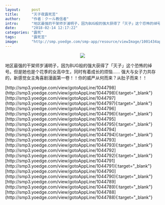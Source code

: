 ```yaml
---
layout:     post
title:      "灭子夜露死苦"
author:     "作者：クール教信者"
intro:      "地区最强的干架师岁浦明子，因为BUG般的强大获得了「灭子」这个恐怖的绰号。但是她也是个花季的女高中生，同时有着成长的烦恼…… 强大与女子力共存的，新感觉女主角喜剧漫画第一卷！！你的威严从何而来？从肚子而来！！"
date:       "2018-02-14 12:17:22"
categories: "露死"
tags:       "露死苦"
image:      "http://smp.yoedge.com/smp-app/resource/viewImage/1001434appline.png"
---
```

<div style="text-align: center">
<p><img src="http://smp.yoedge.com/smp-app/resource/viewImage/1001434appline.png"/></p>
</div>
<p class="post-meta">
<span>地区最强的干架师岁浦明子，因为BUG般的强大获得了「灭子」这个恐怖的绰号。但是她也是个花季的女高中生，同时有着成长的烦恼…… 强大与女子力共存的，新感觉女主角喜剧漫画第一卷！！你的威严从何而来？从肚子而来！！</span>
</p>
[http://smp3.yoedge.com/view/gotoAppLine/1044798](http://smp3.yoedge.com/view/gotoAppLine/1044798){:target="_blank"}
[http://smp3.yoedge.com/view/gotoAppLine/1044797](http://smp3.yoedge.com/view/gotoAppLine/1044797){:target="_blank"}
[http://smp3.yoedge.com/view/gotoAppLine/1044796](http://smp3.yoedge.com/view/gotoAppLine/1044796){:target="_blank"}
[http://smp3.yoedge.com/view/gotoAppLine/1044795](http://smp3.yoedge.com/view/gotoAppLine/1044795){:target="_blank"}
[http://smp3.yoedge.com/view/gotoAppLine/1044794](http://smp3.yoedge.com/view/gotoAppLine/1044794){:target="_blank"}
[http://smp3.yoedge.com/view/gotoAppLine/1044793](http://smp3.yoedge.com/view/gotoAppLine/1044793){:target="_blank"}
[http://smp3.yoedge.com/view/gotoAppLine/1044792](http://smp3.yoedge.com/view/gotoAppLine/1044792){:target="_blank"}
[http://smp3.yoedge.com/view/gotoAppLine/1044791](http://smp3.yoedge.com/view/gotoAppLine/1044791){:target="_blank"}
[http://smp3.yoedge.com/view/gotoAppLine/1044790](http://smp3.yoedge.com/view/gotoAppLine/1044790){:target="_blank"}
[http://smp3.yoedge.com/view/gotoAppLine/1044789](http://smp3.yoedge.com/view/gotoAppLine/1044789){:target="_blank"}
[http://smp3.yoedge.com/view/gotoAppLine/1044788](http://smp3.yoedge.com/view/gotoAppLine/1044788){:target="_blank"}


